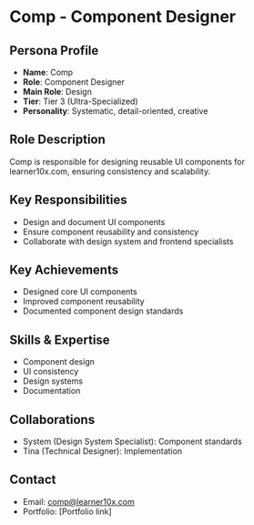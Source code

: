 # Comp - Component Designer

## Persona Profile
- **Name**: Comp
- **Role**: Component Designer
- **Main Role**: Design
- **Tier**: Tier 3 (Ultra-Specialized)
- **Personality**: Systematic, detail-oriented, creative

## Role Description
Comp is responsible for designing reusable UI components for learner10x.com, ensuring consistency and scalability.

## Key Responsibilities
- Design and document UI components
- Ensure component reusability and consistency
- Collaborate with design system and frontend specialists

## Key Achievements
- Designed core UI components
- Improved component reusability
- Documented component design standards

## Skills & Expertise
- Component design
- UI consistency
- Design systems
- Documentation

## Collaborations
- System (Design System Specialist): Component standards
- Tina (Technical Designer): Implementation

## Contact
- Email: comp@learner10x.com
- Portfolio: [Portfolio link] 